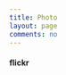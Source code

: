 ```yaml
---
title: Photo
layout: page
comments: no
---
```


<h4>flickr</h4>
<div id="flickr" class="flickr"></div>
<script type="text/javascript" src="/media/js/jquery-1.7.1.min.js"></script>
<script type="text/javascript" src="/media/js/douban.js"></script>
<script type="text/javascript">
$(document).ready(function() {
  $.getJSON('http://api.flickr.com/services/rest/?method=flickr.photos.search&api_key=21b13b1556f5eabe5239dd7d590c70ac&user_id=93942673@N02&format=json&per_page=100&page=1&jsoncallback=?', 
  function(data) {
   if (data.stat != 'ok') return;
   if (data.photos.total <= 0) return;
   var strHtml = '<ul>';
   for (var i = 0; i < data.photos.total; i++) {
    var photo = data.photos.photo[i];
    strHtml += '<li><a href="http://www.flickr.com/photos/likebeta/' + photo.id + '/" target="_blank">';
    strHtml += '<img src="http://farm' + photo.farm + '.static.flickr.com/' + photo.server + '/' + photo.id + '_' + photo.secret + '_m.jpg" />';
    strHtml += '</a></li>';
   }
   strHtml += '</ul>';
   $('#flickr').html(strHtml);
  });
 })
</script>